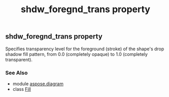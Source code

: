 ﻿---
title: shdw_foregnd_trans property
second_title: Aspose.Diagram for Python via .NET API References
description: 
type: docs
weight: 200
url: /python-net/aspose.diagram/fill/shdw_foregnd_trans/
is_root: false
---

## shdw_foregnd_trans property


Specifies transparency level for the foreground (stroke) of the shape's drop shadow fill pattern, from 0.0 (completely opaque) to 1.0 (completely transparent).

### See Also
* module [aspose.diagram](../../)
* class [Fill](/diagram/python-net/aspose.diagram/fill)
